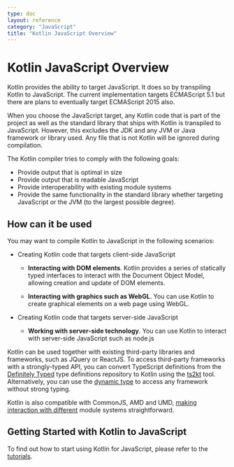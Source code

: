```yaml
---
type: doc
layout: reference
category: "JavaScript"
title: "Kotlin JavaScript Overview"
---
```


# Kotlin JavaScript Overview

Kotlin provides the ability to target JavaScript. It does so by transpiling Kotlin to JavaScript. The current implementation targets ECMAScript 5.1 but there are plans to eventually
 target ECMAScript 2015 also.

When you choose the JavaScript target, any Kotlin code that is part of the project as well as the standard library that ships with Kotlin is transpiled to JavaScript.
However, this excludes the JDK and any JVM or Java framework or library used. Any file that is not Kotlin will be ignored during compilation.

The Kotlin compiler tries to comply with the following goals:

* Provide output that is optimal in size
* Provide output that is readable JavaScript
* Provide interoperability with existing module systems
* Provide the same functionality in the standard library whether targeting JavaScript or the JVM (to the largest possible degree).

## How can it be used

You may want to compile Kotlin to JavaScript in the following scenarios:

* Creating Kotlin code that targets client-side JavaScript

    * **Interacting with DOM elements**. Kotlin provides a series of statically typed interfaces to interact with the Document Object Model, allowing creation and update of DOM elements.

    * **Interacting with graphics such as WebGL**. You can use Kotlin to create graphical elements on a web page using WebGL.

* Creating Kotlin code that targets server-side JavaScript

    * **Working with server-side technology**. You can use Kotlin to interact with server-side JavaScript such as node.js

Kotlin can be used together with existing third-party libraries and frameworks, such as JQuery or ReactJS. To access third-party frameworks
with a strongly-typed API, you can convert TypeScript definitions from the [Definitely Typed](http://definitelytyped.org/)
type definitions repository to Kotlin using the [ts2kt](https://github.com/kotlin/ts2kt) tool. Alternatively, you can use
the [dynamic type](js-dynamic.html) to access any framework without strong typing.

Kotlin is also compatible with CommonJS, AMD and UMD, [making interaction with different](/docs/tutorials/javascript/working-with-modules/working-with-modules.html) module systems straightforward.


## Getting Started with Kotlin to JavaScript

To find out how to start using Kotlin for JavaScript, please refer to the [tutorials](/docs/tutorials/javascript/kotlin-to-javascript/kotlin-to-javascript.html).
